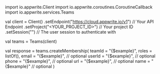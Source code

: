 import io.appwrite.Client
import io.appwrite.coroutines.CoroutineCallback
import io.appwrite.services.Teams

val client = Client()
    .setEndpoint("https://cloud.appwrite.io/v1") // Your API Endpoint
    .setProject("<YOUR_PROJECT_ID>") // Your project ID
    .setSession("") // The user session to authenticate with

val teams = Teams(client)

val response = teams.createMembership(
    teamId = "{$example}",
    roles = listOf(),
    email = "{$example}", // optional
    userId = "{$example}", // optional
    phone = "{$example}", // optional
    url = "{$example}", // optional
    name = "{$example}" // optional
)
